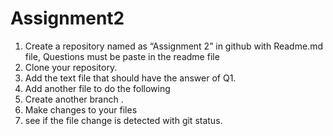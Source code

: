 # Assignment2
1) Create a repository named as “Assignment 2” in github with Readme.md file, Questions must be paste in the readme file
2) Clone your repository.
3) Add the text file that should have the answer of Q1.
4) Add another file to do the following
5) Create another branch .
6) Make changes to your files
7) see if the file change is detected with git status.




